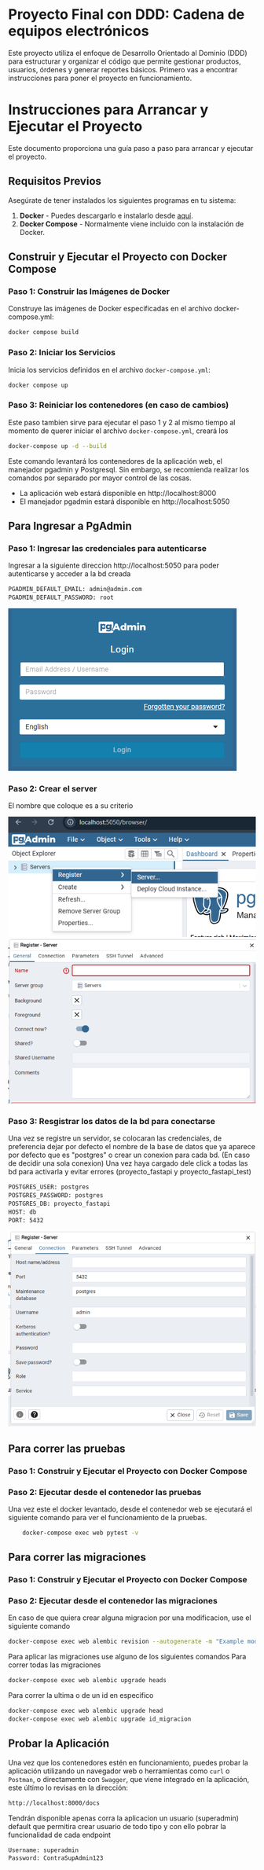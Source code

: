 # Proyecto Final con DDD: Cadena de equipos electrónicos
Este proyecto utiliza el enfoque de Desarrollo Orientado al Dominio (DDD) para estructurar y organizar el código que permite gestionar productos, usuarios, órdenes y generar reportes básicos. Primero vas a encontrar instrucciones para poner el proyecto en funcionamiento.

# Instrucciones para Arrancar y Ejecutar el Proyecto

Este documento proporciona una guía paso a paso para arrancar y ejecutar el proyecto.

## Requisitos Previos

Asegúrate de tener instalados los siguientes programas en tu sistema:

1. **Docker** - Puedes descargarlo e instalarlo desde [aquí](https://www.docker.com/get-started).
2. **Docker Compose** - Normalmente viene incluido con la instalación de Docker.

## Construir y Ejecutar el Proyecto con Docker Compose
### Paso 1: Construir las Imágenes de Docker
Construye las imágenes de Docker especificadas en el archivo docker-compose.yml:
```bash
docker compose build
```
### Paso 2: Iniciar los Servicios
Inicia los servicios definidos en el archivo `docker-compose.yml`:
```bash
docker compose up
```
### Paso 3: Reiniciar los contenedores (en caso de cambios)
Este paso tambien sirve para ejecutar el paso 1 y 2 al mismo tiempo al momento de querer iniciar el archivo `docker-compose.yml`, creará los
```bash
docker-compose up -d --build
```
Este comando levantará los contenedores de la aplicación web, el manejador pgadmin y Postgresql. Sin embargo, se recomienda realizar los comandos por separado por mayor control de las cosas.

- La aplicación web estará disponible en http://localhost:8000 
- El manejador pgadmin estará disponible en  http://localhost:5050 

## Para Ingresar a PgAdmin
### Paso 1: Ingresar las credenciales para autenticarse
Ingresar a la siguiente direccion http://localhost:5050 para poder autenticarse y acceder a la bd creada
```bash
PGADMIN_DEFAULT_EMAIL: admin@admin.com
PGADMIN_DEFAULT_PASSWORD: root
```
![](/Imagenes_readme/Inicio.png)
### Paso 2: Crear el server
El nombre que coloque es a su criterio

![](/Imagenes_readme/Paso1.1.png)
![](/Imagenes_readme/Paso2.png)
### Paso 3: Resgistrar los datos de la bd para conectarse 
Una vez se registre un servidor, se colocaran las credenciales, de preferencia dejar por defecto el nombre de la base de datos que ya aparece por defecto que es "postgres" o crear un conexion para cada bd.
(En caso de decidir una sola conexion) Una vez haya cargado dele click a todas las bd para activarla y evitar errores (proyecto_fastapi y proyecto_fastapi_test)

```bash
POSTGRES_USER: postgres
POSTGRES_PASSWORD: postgres
POSTGRES_DB: proyecto_fastapi
HOST: db
PORT: 5432
```
![](/Imagenes_readme/Paso3.png)
## Para correr las pruebas 
### Paso 1: Construir y Ejecutar el Proyecto con Docker Compose
### Paso 2: Ejecutar desde el contenedor las pruebas
Una vez este el docker levantado, desde el contenedor web se ejecutará el siguiente comando para ver el funcionamiento de la pruebas.

```bash
    docker-compose exec web pytest -v
```
## Para correr las migraciones 
### Paso 1: Construir y Ejecutar el Proyecto con Docker Compose
### Paso 2: Ejecutar desde el contenedor las migraciones 
En caso de que quiera crear alguna migracion por una modificacion, use el siguiente comando
```bash
docker-compose exec web alembic revision --autogenerate -m "Example model"
```
Para aplicar las migraciones use alguno de los siguientes comandos
Para correr todas las migraciones 
```bash
docker-compose exec web alembic upgrade heads

```
Para correr la ultima o de un id en especifico 
```bash
docker-compose exec web alembic upgrade head
docker-compose exec web alembic upgrade id_migracion
```
## Probar la Aplicación
Una vez que los contenedores estén en funcionamiento, puedes probar la aplicación utilizando un navegador web o herramientas como `curl` o `Postman`, o directamente con `Swagger`, que viene integrado en la aplicación, este último lo revisas en la dirección:
```bash
http://localhost:8000/docs
```

Tendrán disponible apenas corra la aplicacion un usuario (superadmin) default que permitira crear usuario de todo tipo y con ello pobrar la funcionalidad de cada endpoint

```bash
Username: superadmin
Password: ContraSupAdmin123
```

